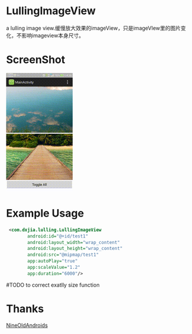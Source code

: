 # LullingImageView
a lulling image view.缓慢放大效果的imageView，只是imageVIew里的图片变化，不影响imageview本身尺寸。

# ScreenShot
![image](https://github.com/dxjia/LullingImageView/blob/master/screenshot.gif)

# Example Usage
```xml
 <com.dxjia.lulling.LullingImageView
        android:id="@+id/test1"
        android:layout_width="wrap_content"
        android:layout_height="wrap_content"
        android:src="@mipmap/test1"
        app:autoPlay="true"
        app:scaleValue="1.2"
        app:duration="6000"/>
```	
#TODO
    to correct exatlly size function
# Thanks
[NineOldAndroids](https://github.com/JakeWharton/NineOldAndroids)